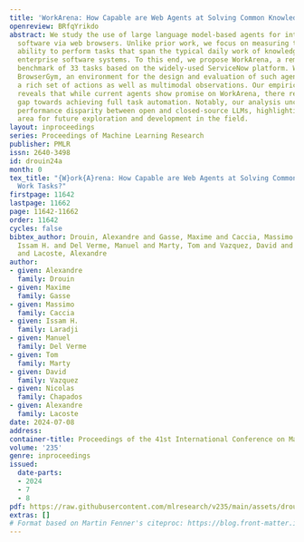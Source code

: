 ```yaml
---
title: 'WorkArena: How Capable are Web Agents at Solving Common Knowledge Work Tasks?'
openreview: BRfqYrikdo
abstract: We study the use of large language model-based agents for interacting with
  software via web browsers. Unlike prior work, we focus on measuring the agents’
  ability to perform tasks that span the typical daily work of knowledge workers utilizing
  enterprise software systems. To this end, we propose WorkArena, a remote-hosted
  benchmark of 33 tasks based on the widely-used ServiceNow platform. We also introduce
  BrowserGym, an environment for the design and evaluation of such agents, offering
  a rich set of actions as well as multimodal observations. Our empirical evaluation
  reveals that while current agents show promise on WorkArena, there remains a considerable
  gap towards achieving full task automation. Notably, our analysis uncovers a significant
  performance disparity between open and closed-source LLMs, highlighting a critical
  area for future exploration and development in the field.
layout: inproceedings
series: Proceedings of Machine Learning Research
publisher: PMLR
issn: 2640-3498
id: drouin24a
month: 0
tex_title: "{W}ork{A}rena: How Capable are Web Agents at Solving Common Knowledge
  Work Tasks?"
firstpage: 11642
lastpage: 11662
page: 11642-11662
order: 11642
cycles: false
bibtex_author: Drouin, Alexandre and Gasse, Maxime and Caccia, Massimo and Laradji,
  Issam H. and Del Verme, Manuel and Marty, Tom and Vazquez, David and Chapados, Nicolas
  and Lacoste, Alexandre
author:
- given: Alexandre
  family: Drouin
- given: Maxime
  family: Gasse
- given: Massimo
  family: Caccia
- given: Issam H.
  family: Laradji
- given: Manuel
  family: Del Verme
- given: Tom
  family: Marty
- given: David
  family: Vazquez
- given: Nicolas
  family: Chapados
- given: Alexandre
  family: Lacoste
date: 2024-07-08
address:
container-title: Proceedings of the 41st International Conference on Machine Learning
volume: '235'
genre: inproceedings
issued:
  date-parts:
  - 2024
  - 7
  - 8
pdf: https://raw.githubusercontent.com/mlresearch/v235/main/assets/drouin24a/drouin24a.pdf
extras: []
# Format based on Martin Fenner's citeproc: https://blog.front-matter.io/posts/citeproc-yaml-for-bibliographies/
---
```

